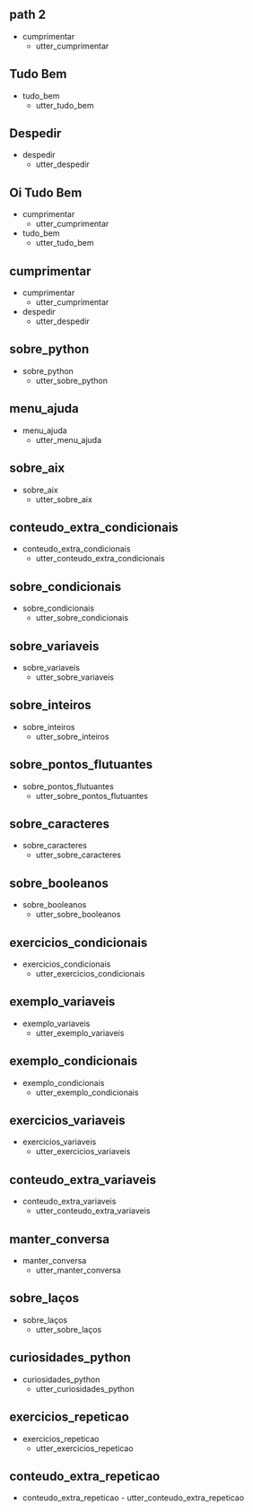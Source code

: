 ## path 2
* cumprimentar
    - utter_cumprimentar

## Tudo Bem
* tudo_bem
    - utter_tudo_bem

## Despedir
* despedir
    - utter_despedir

## Oi Tudo Bem
* cumprimentar
    - utter_cumprimentar
* tudo_bem
    - utter_tudo_bem

## cumprimentar
* cumprimentar
    - utter_cumprimentar
* despedir
    - utter_despedir

## sobre_python
* sobre_python
  - utter_sobre_python

## menu_ajuda
* menu_ajuda
    - utter_menu_ajuda

## sobre_aix
* sobre_aix
  - utter_sobre_aix

## conteudo_extra_condicionais
* conteudo_extra_condicionais
    - utter_conteudo_extra_condicionais

## sobre_condicionais
* sobre_condicionais
    - utter_sobre_condicionais

## sobre_variaveis
* sobre_variaveis
    - utter_sobre_variaveis

## sobre_inteiros
* sobre_inteiros
    - utter_sobre_inteiros

## sobre_pontos_flutuantes
* sobre_pontos_flutuantes
    - utter_sobre_pontos_flutuantes

## sobre_caracteres
* sobre_caracteres
    - utter_sobre_caracteres

## sobre_booleanos
* sobre_booleanos
    - utter_sobre_booleanos

## exercicios_condicionais
* exercicios_condicionais
    - utter_exercicios_condicionais

## exemplo_variaveis
* exemplo_variaveis
    - utter_exemplo_variaveis

## exemplo_condicionais
* exemplo_condicionais
    - utter_exemplo_condicionais

## exercicios_variaveis
* exercicios_variaveis
    - utter_exercicios_variaveis

## conteudo_extra_variaveis
* conteudo_extra_variaveis
    - utter_conteudo_extra_variaveis

## manter_conversa
* manter_conversa
    - utter_manter_conversa

## sobre_laços
* sobre_laços
    - utter_sobre_laços

## curiosidades_python
* curiosidades_python
    - utter_curiosidades_python

## exercicios_repeticao
* exercicios_repeticao
    - utter_exercicios_repeticao

## conteudo_extra_repeticao
 * conteudo_extra_repeticao
        - utter_conteudo_extra_repeticao

